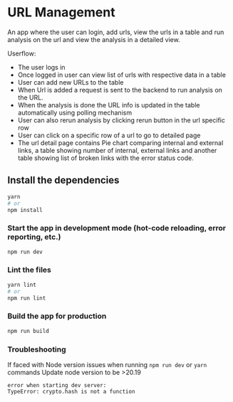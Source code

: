 # URL Management

An app where the user can login, add urls, view the urls in a table and run analysis on the url and view the analysis in a detailed view.

Userflow:

- The user logs in
- Once logged in user can view list of urls with respective data in a table
- User can add new URLs to the table
- When Url is added a request is sent to the backend to run analysis on the URL.
- When the analysis is done the URL info is updated in the table automatically using polling mechanism
- User can also rerun analysis by clicking rerun button in the url specific row
- User can click on a specific row of a url to go to detailed page
- The url detail page contains Pie chart comparing internal and external links, a table showing number of internal, external links and another table showing list of broken links with the error status code.

## Install the dependencies

```bash
yarn
# or
npm install
```

### Start the app in development mode (hot-code reloading, error reporting, etc.)

```bash
npm run dev
```

### Lint the files

```bash
yarn lint
# or
npm run lint
```

### Build the app for production

```bash
npm run build
```

### Troubleshooting

If faced with Node version issues when running `npm run dev` or `yarn` commands
Update node version to be >20.19

```
error when starting dev server:
TypeError: crypto.hash is not a function
```
